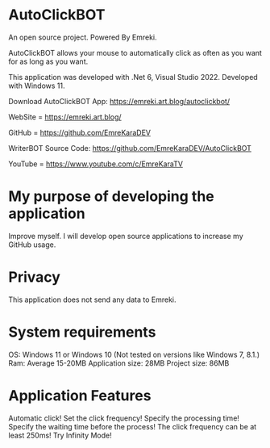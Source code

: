# AutoClickBOT
An open source project. Powered By Emreki.

AutoClickBOT allows your mouse to automatically click as often as you want for as long as you want.

This application was developed with .Net 6, Visual Studio 2022. Developed with Windows 11.

Download AutoClickBOT App: https://emreki.art.blog/autoclickbot/

WebSite = https://emreki.art.blog/

GitHub = https://github.com/EmreKaraDEV

WriterBOT Source Code: https://github.com/EmreKaraDEV/AutoClickBOT

YouTube = https://www.youtube.com/c/EmreKaraTV

# My purpose of developing the application
Improve myself. I will develop open source applications to increase my GitHub usage.

# Privacy
This application does not send any data to Emreki.

# System requirements
OS: Windows 11 or Windows 10 (Not tested on versions like Windows 7, 8.1.)
Ram: Average 15-20MB
Application size: 28MB
Project size: 86MB

# Application Features
Automatic click!
Set the click frequency!
Specify the processing time!
Specify the waiting time before the process!
The click frequency can be at least 250ms!
Try Infinity Mode!
